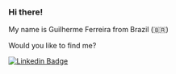 ### Hi there! 

My name is Guilherme Ferreira from Brazil (🇧🇷)

Would you like to find me?

[![Linkedin Badge](https://img.shields.io/badge/-LinkedIn-blue?style=flat-square&logo=Linkedin&logoColor=white&link=https://www.linkedin.com/in/jos%C3%A9-guilherme-ferreira-de-souza-ba181532/)](https://www.linkedin.com/in/jos%C3%A9-guilherme-ferreira-de-souza-ba181532/)
